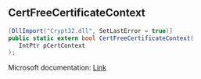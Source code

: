 ## CertFreeCertificateContext

```csharp
[DllImport("Crypt32.dll", SetLastError = true)]
public static extern bool CertFreeCertificateContext(
   IntPtr pCertContext
);
```

Microsoft documentation: [Link](https://docs.microsoft.com/en-us/windows/win32/api/wincrypt/nf-wincrypt-certfreecertificatecontext)
